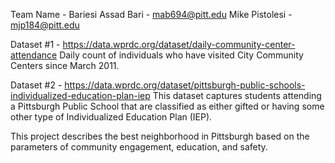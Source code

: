 Team Name - Bariesi
Assad Bari - mab694@pitt.edu
Mike Pistolesi - mjp184@pitt.edu

Dataset #1 - https://data.wprdc.org/dataset/daily-community-center-attendance
Daily count of individuals who have visited City Community Centers since March 2011.

Dataset #2 - https://data.wprdc.org/dataset/pittsburgh-public-schools-individualized-education-plan-iep
This dataset captures students attending a Pittsburgh Public School that are classified as either gifted or having some other type of Individualized Education Plan (IEP).

This project describes the best neighborhood in Pittsburgh based on the parameters of community engagement, education, and safety.

